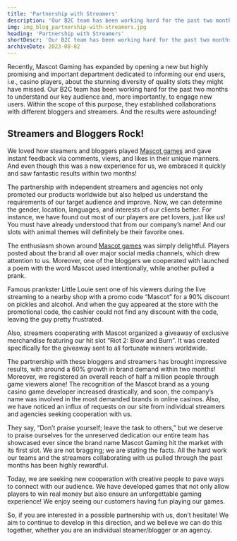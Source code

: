 ```yaml
---
title: 'Partnership with Streamers'
description: 'Our B2C team has been working hard for the past two months to understand our key audience and, more importantly, to engage new users. Within the scope of this purpose, they established collaborations with different bloggers and streamers. And the results were astounding!'
img: img_blog_partnership-with-streamers.jpg
heading: 'Partnership with Streamers'
shortDescr: 'Our B2C team has been working hard for the past two months to understand our key audience and, more importantly, to engage new users. Within the scope of this purpose, they established collaborations with different bloggers and streamers. And the results were astounding!'
archiveDate: 2023-08-02
---
```


Recently, Mascot Gaming has expanded by opening a new but highly promising and important department dedicated to informing our end users, i.e., casino players, about the stunning diversity of quality slots they might have missed. Our B2C team has been working hard for the past two months to understand our key audience and, more importantly, to engage new users. Within the scope of this purpose, they established collaborations with different bloggers and streamers. And the results were astounding!


## Streamers and Bloggers Rock!

We loved how steamers and bloggers played [Mascot games](https://mascot.games/) and gave instant feedback via comments, views, and likes in their unique manners. And even though this was a new experience for us, we embraced it quickly and saw fantastic results within two months!

The partnership with independent streamers and agencies not only promoted our products worldwide but also helped us understand the requirements of our target audience and improve. Now, we can determine the gender, location, languages, and interests of our clients better. For instance, we have found out most of our players are pet lovers, just like us! You must have already understood that from our company’s name! And our slots with animal themes will definitely be their favorite ones.

The enthusiasm shown around [Mascot games](https://mascot.games/) was simply delightful. Players posted about the brand all over major social media channels, which drew attention to us. Moreover, one of the bloggers we cooperated with launched a poem with the word Mascot used intentionally, while another pulled a prank.

Famous prankster Little Louie sent one of his viewers during the live streaming to a nearby shop with a promo code “Mascot” for a 90% discount on pickles and alcohol. And when the guy appeared at the store with the promotional code, the cashier could not find any discount with the code, leaving the guy pretty frustrated.

Also, streamers cooperating with Mascot organized a giveaway of exclusive merchandise featuring our hit slot “Riot 2: Blow and Burn”. It was created specifically for the giveaway sent to all fortunate winners worldwide.

The partnership with these bloggers and streamers has brought impressive results, with around a 60% growth in brand demand within two months! Moreover, we registered an overall reach of half a million people through game viewers alone! The recognition of the Mascot brand as a young casino game developer increased drastically, and soon, the company’s name was involved in the most demanded brands in online casinos. Also, we have noticed an influx of requests on our site from individual streamers and agencies seeking cooperation with us.

They say, “Don’t praise yourself; leave the task to others,” but we deserve to praise ourselves for the unreserved dedication our entire team has showcased ever since the brand name Mascot Gaming hit the market with its first slot. We are not bragging; we are stating the facts. All the hard work our teams and the streamers collaborating with us pulled through the past months has been highly rewardful.

Today, we are seeking new cooperation with creative people to pave ways to connect with our audience. We have developed games that not only allow players to win real money but also ensure an unforgettable gaming experience! We enjoy seeing our customers having fun playing our games.

So, if you are interested in a possible partnership with us, don’t hesitate! We aim to continue to develop in this direction, and we believe we can do this together, whether you are an individual steamer/blogger or an agency.
